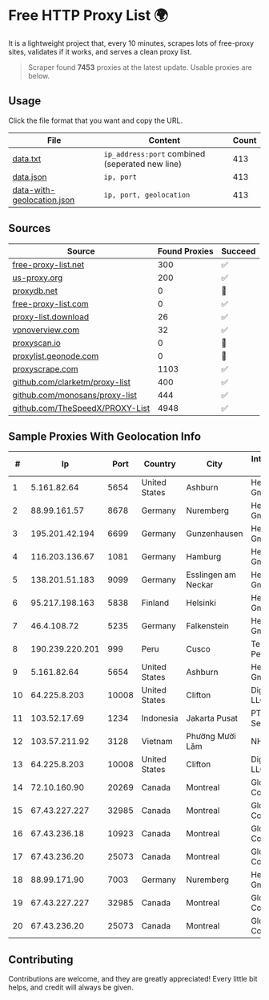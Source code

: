 
# Free HTTP Proxy List 🌍

It is a lightweight project that, every 10 minutes, scrapes lots of free-proxy sites, validates if it works, and serves a clean proxy list.


> Scraper found **7453** proxies at the latest update. Usable proxies are below.

## Usage

Click the file format that you want and copy the URL.


|File|Content|Count|
|----|-------|-----|
|[data.txt](https://raw.githubusercontent.com/themiralay/Proxy-List-World/master/data.txt)|`ip_address:port` combined (seperated new line)|413|
|[data.json](https://raw.githubusercontent.com/themiralay/Proxy-List-World/master/data.json)|`ip, port`|413|
|[data-with-geolocation.json](https://raw.githubusercontent.com/themiralay/Proxy-List-World/master/data-with-geolocation.json)|`ip, port, geolocation`|413|

## Sources

|Source|Found Proxies|Succeed|
|------|-------------|-------|
|[free-proxy-list.net](https://free-proxy-list.net)|300|✅|
|[us-proxy.org](https://www.us-proxy.org)|200|✅|
|[proxydb.net](http://proxydb.net)|0|🚫|
|[free-proxy-list.com](https://free-proxy-list.com/?page=&port=&type%5B%5D=http&type%5B%5D=https&up_time=0&search=Search)|0|✅|
|[proxy-list.download](https://www.proxy-list.download/HTTP)|26|✅|
|[vpnoverview.com](https://vpnoverview.com/privacy/anonymous-browsing/free-proxy-servers)|32|✅|
|[proxyscan.io](https://www.proxyscan.io)|0|🚫|
|[proxylist.geonode.com](https://proxylist.geonode.com/api/proxy-list?limit=300&page=1&sort_by=lastChecked&sort_type=desc&protocols=http,https)|0|🚫|
|[proxyscrape.com](https://api.proxyscrape.com/v2/?request=displayproxies&protocol=http&timeout=10000&country=all&ssl=all&anonymity=all)|1103|✅|
|[github.com/clarketm/proxy-list](https://raw.githubusercontent.com/clarketm/proxy-list/master/proxy-list-raw.txt)|400|✅|
|[github.com/monosans/proxy-list](https://raw.githubusercontent.com/monosans/proxy-list/main/proxies/http.txt)|444|✅|
|[github.com/TheSpeedX/PROXY-List](https://raw.githubusercontent.com/TheSpeedX/PROXY-List/master/http.txt)|4948|✅|


## Sample Proxies With Geolocation Info

|#|Ip|Port|Country|City|Internet Service Provider|
|-|--|----|-------|----|-------------------------|
|1|5.161.82.64|5654|United States|Ashburn|Hetzner Online GmbH|
|2|88.99.161.57|8678|Germany|Nuremberg|Hetzner Online GmbH|
|3|195.201.42.194|6699|Germany|Gunzenhausen|Hetzner Online GmbH|
|4|116.203.136.67|1081|Germany|Hamburg|Hetzner Online GmbH|
|5|138.201.51.183|9099|Germany|Esslingen am Neckar|Hetzner Online GmbH|
|6|95.217.198.163|5838|Finland|Helsinki|Hetzner Online GmbH|
|7|46.4.108.72|5235|Germany|Falkenstein|Hetzner Online GmbH|
|8|190.239.220.201|999|Peru|Cusco|Telefonica del Peru S.A.A.|
|9|5.161.82.64|5654|United States|Ashburn|Hetzner Online GmbH|
|10|64.225.8.203|10008|United States|Clifton|DigitalOcean, LLC|
|11|103.52.17.69|1234|Indonesia|Jakarta Pusat|PT Inti Bangun Sejahtera, tbk|
|12|103.57.211.92|3128|Vietnam|Phường Mười Lăm|NHANHOA|
|13|64.225.8.203|10008|United States|Clifton|DigitalOcean, LLC|
|14|72.10.160.90|20269|Canada|Montreal|GloboTech Communications|
|15|67.43.227.227|32985|Canada|Montreal|GloboTech Communications|
|16|67.43.236.18|10923|Canada|Montreal|GloboTech Communications|
|17|67.43.236.20|25073|Canada|Montreal|GloboTech Communications|
|18|88.99.171.90|7003|Germany|Nuremberg|Hetzner Online GmbH|
|19|67.43.227.227|32985|Canada|Montreal|GloboTech Communications|
|20|67.43.236.20|25073|Canada|Montreal|GloboTech Communications|



## Contributing

Contributions are welcome, and they are greatly appreciated! Every
little bit helps, and credit will always be given.


